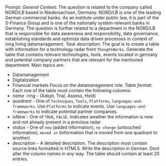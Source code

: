 Prompt:
*General Context:* 
The question is related to the company called NORD/LB based in Niedersachsen, Germany.
NORD/LB is one of the leading German commercial banks. 
As an institute under public law, it is part of the S-Finance Group and is one of the nationally system-relevant banks in Germany.
The question is further related to a department in the NORD/LB that is responsible for data awareness and responsibility, 
data governance, establishing standards and optimize data driven processes in context of long living datamanagement.
*Task description:*
The goal is to create a table with information for a technology radar from `ThoughtWorks`.
Generate the table that contains relevant technologies, tools, events located in germany and potential company partners that are relevant for the mentioned department.
Main topics are: 
- Datamanagement
- Digitalization
- Financial markets
Focus on the datamanagement role.
*Table format:*
Each row of the table must contain the following columns:
- *name*
-*ring* - (Adopt, Trial, Assess, Hold)
- *quadrant* - One of `Techniques`, `Tools`, `Platforms`, `languages-and-frameworks`. Use `Platforms` to indicate events. Use `languages-and-frameworks` to indicate potential partner companies.
- *isNew* - One of `TRUE`, `FALSE`. Indicates weather the information is new and not already present in a previous radar
- *status* - One of `new` (added information), `no change` (untouched information), `moved in` (information that is moved from one quadrant to another)
- *description* - A detailed description. The description must contain source links formatted in HTML5. Write the description in German.
Dont alter the column names in any way.
The table should contain at least 20 entries.
